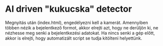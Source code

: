 # AI driven "kukucska" detector

Megnyitás után (index.html), engedélyezni kell a kamerát. Amennyiben többen nézik a bejelentkező formot, akkor elrejti azt, hogy ne derüljön ki, ne nézhesse meg senki a bejelentkezési adatokat. Ha nincs senki a gép előtt, akkor is elrejti, hogy automatizált script se tudja kitölteni helyettünk.
